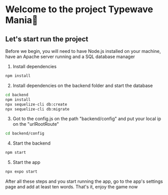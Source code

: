 # Welcome to the project Typewave Mania👋

## Let's start run the project

Before we begin, you will need to have Node.js installed on your machine, have an Apache server running and a SQL database manager

1. Install dependencies

```bash
npm install
```

2. Install dependencies on the backend folder and start the database
   
```bash
cd backend
npm install
npx sequelize-cli db:create
npx sequelize-cli db:migrate

```

3. Got to the config.js on the path "backend/config" and put your local ip on the "urlRootRoute"

```bash
cd backend/config
```

4. Start the backend 

```bash
npm start
```

5. Start the app

```bash
npx expo start
```

After all these steps and you start running the app, go to the app's settings page and add at least ten words. That's it, enjoy the game now
